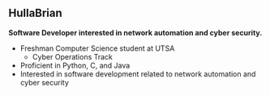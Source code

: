 
## HullaBrian
**Software Developer interested in network automation and cyber security.** 


- Freshman Computer Science student at UTSA
    - Cyber Operations Track
- Proficient in Python, C, and Java
- Interested in software development related to network automation and cyber security
